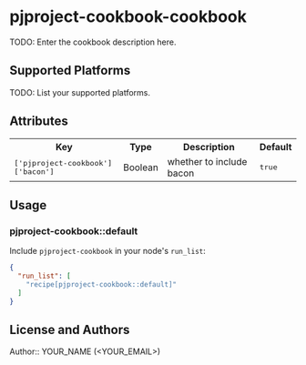 # pjproject-cookbook-cookbook

TODO: Enter the cookbook description here.

## Supported Platforms

TODO: List your supported platforms.

## Attributes

<table>
  <tr>
    <th>Key</th>
    <th>Type</th>
    <th>Description</th>
    <th>Default</th>
  </tr>
  <tr>
    <td><tt>['pjproject-cookbook']['bacon']</tt></td>
    <td>Boolean</td>
    <td>whether to include bacon</td>
    <td><tt>true</tt></td>
  </tr>
</table>

## Usage

### pjproject-cookbook::default

Include `pjproject-cookbook` in your node's `run_list`:

```json
{
  "run_list": [
    "recipe[pjproject-cookbook::default]"
  ]
}
```

## License and Authors

Author:: YOUR_NAME (<YOUR_EMAIL>)
